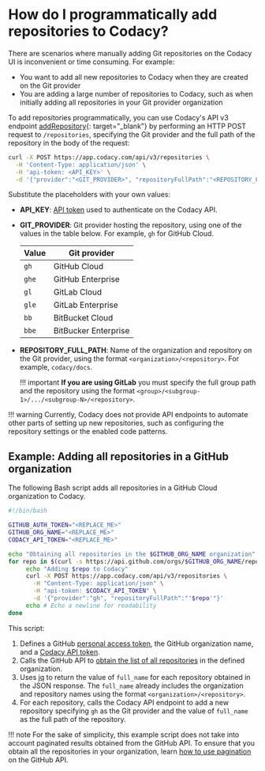 # How do I programmatically add repositories to Codacy?

There are scenarios where manually adding Git repositories on the Codacy UI is inconvenient or time consuming. For example:

-   You want to add all new repositories to Codacy when they are created on the Git provider
-   You are adding a large number of repositories to Codacy, such as when initially adding all repositories in your Git provider organization

To add repositories programmatically, you can use Codacy's API v3 endpoint [addRepository](https://app.codacy.com/api/api-docs#addrepository){: target="_blank"} by performing an HTTP POST request to `/repositories`, specifying the Git provider and the full path of the repository in the body of the request:

```bash
curl -X POST https://app.codacy.com/api/v3/repositories \
  -H 'Content-Type: application/json' \
  -H 'api-token: <API_KEY>' \
  -d '{"provider":"<GIT_PROVIDER>", "repositoryFullPath":"<REPOSITORY_FULL_PATH>"}
```

Substitute the placeholders with your own values:

-   **API_KEY**: [API token](../../related-tools/api-tokens.md) used to authenticate on the Codacy API.
-   **GIT_PROVIDER**: Git provider hosting the repository, using one of the values in the table below. For example, `gh` for GitHub Cloud.

    |Value |Git provider |
    |------|-------------|
    |`gh`  |GitHub Cloud | 
    |`ghe` |GitHub Enterprise |
    |`gl`  |GitLab Cloud |
    |`gle` |GitLab Enterprise |
    |`bb`  |BitBucket Cloud |
    |`bbe` |BitBucker Enterprise |

-   **REPOSITORY_FULL_PATH**: Name of the organization and repository on the Git provider, using the format `<organization>/<repository>`. For example, `codacy/docs`.

    !!! important
        **If you are using GitLab** you must specify the full group path and the repository using the format `<group>/<subgroup-1>/.../<subgroup-N>/<repository>`.

!!! warning
    Currently, Codacy does not provide API endpoints to automate other parts of setting up new repositories, such as configuring the repository settings or the enabled code patterns.

## Example: Adding all repositories in a GitHub organization

The following Bash script adds all repositories in a GitHub Cloud organization to Codacy.

```bash
#!/bin/bash

GITHUB_AUTH_TOKEN="<REPLACE_ME>"
GITHUB_ORG_NAME="<REPLACE_ME>"
CODACY_API_TOKEN="<REPLACE_ME>"

echo "Obtaining all repositories in the $GITHUB_ORG_NAME organization"
for repo in $(curl -s https://api.github.com/orgs/$GITHUB_ORG_NAME/repos -H "Authorization: Bearer $GITHUB_AUTH_TOKEN" | jq -r '.[] | .full_name'); do
     echo "Adding $repo to Codacy" 
     curl -X POST https://app.codacy.com/api/v3/repositories \
       -H "Content-Type: application/json" \
       -H "api-token: $CODACY_API_TOKEN" \
       -d '{"provider":"gh", "repositoryFullPath":"'$repo'"}'
     echo # Echo a newline for readability
done
```

This script:

1.  Defines a GitHub [personal access token](https://github.com/settings/tokens), the GitHub organization name, and a [Codacy API token](../../related-tools/api-tokens.md).
1.  Calls the GitHub API to [obtain the list of all repositories](https://docs.github.com/en/rest/reference/repos) in the defined organization.
1.  Uses [jq](https://github.com/stedolan/jq) to return the value of `full_name` for each repository obtained in the JSON response. The `full_name` already includes the organization and repository names using the format `<organization>/<repository>`.
1.  For each repository, calls the Codacy API endpoint to add a new repository specifying `gh` as the Git provider and the value of `full_name` as the full path of the repository.

!!! note
    For the sake of simplicity, this example script does not take into account paginated results obtained from the GitHub API. To ensure that you obtain all the repositories in your organization, learn [how to use pagination](https://docs.github.com/en/rest/guides/traversing-with-pagination) on the GitHub API.

